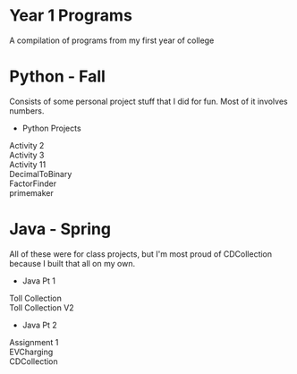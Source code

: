 # Year 1 Programs
A compilation of programs from my first year of college

# Python - Fall
Consists of some personal project stuff that I did for fun.
Most of it involves numbers.
- Python Projects

Activity 2 <br />
Activity 3 <br />
Activity 11 <br />
DecimalToBinary <br /> 
FactorFinder <br />
primemaker <br />

# Java - Spring
All of these were for class projects, but I'm most proud of CDCollection because I built that all on my own.
- Java Pt 1

Toll Collection <br />
Toll Collection V2 <br />
- Java Pt 2

Assignment 1 <br />
EVCharging <br />
CDCollection <br />
